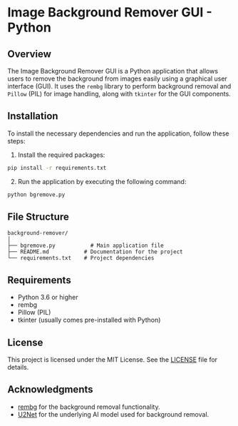 # Image Background Remover GUI - Python

## Overview
The Image Background Remover GUI is a Python application that allows users to remove the background from images easily using a graphical user interface (GUI). It uses the `rembg` library to perform background removal and `Pillow` (PIL) for image handling, along with `tkinter` for the GUI components.

## Installation

To install the necessary dependencies and run the application, follow these steps:

1. Install the required packages:

```bash
pip install -r requirements.txt
```

2. Run the application by executing the following command:

```bash
python bgremove.py
```

## File Structure

```
background-remover/
│
├── bgremove.py           # Main application file
├── README.md           # Documentation for the project
└── requirements.txt    # Project dependencies
```

## Requirements

- Python 3.6 or higher
- rembg
- Pillow (PIL)
- tkinter (usually comes pre-installed with Python)

## License

This project is licensed under the MIT License. See the [LICENSE](LICENSE) file for details.

## Acknowledgments

- [rembg](https://github.com/danielgatis/rembg) for the background removal functionality.
- [U2Net](https://github.com/xuebinqin/U-2-Net) for the underlying AI model used for background removal.



